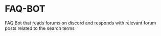 # FAQ-BOT
FAQ Bot that reads forums on discord and responds with relevant forum posts related to the search terms
